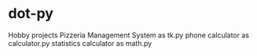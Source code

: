 # dot-py
Hobby projects
Pizzeria Management System as tk.py
phone calculator as calculator.py
statistics calculator as math.py 
